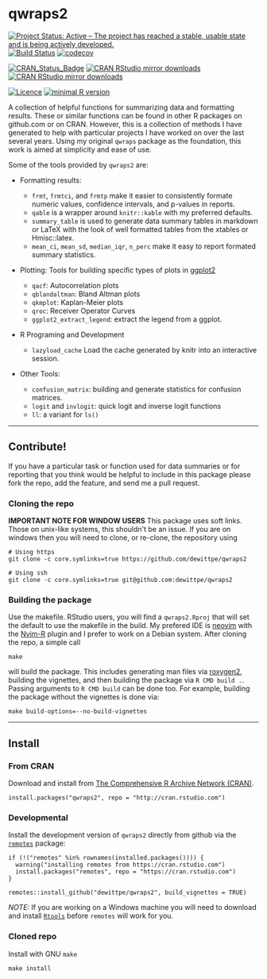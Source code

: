 # qwraps2

[![Project Status: Active – The project has reached a stable, usable state and is being actively developed.](http://www.repostatus.org/badges/latest/active.svg)](http://www.repostatus.org/#active)
[![Build Status](https://travis-ci.com/dewittpe/qwraps2.svg?branch=master)](https://travis-ci.com/dewittpe/qwraps2)
[![codecov](https://codecov.io/gh/dewittpe/qwraps2/branch/master/graph/badge.svg)](https://codecov.io/gh/dewittpe/qwraps2)

[![CRAN_Status_Badge](http://www.r-pkg.org/badges/version/qwraps2)](https://cran.r-project.org/package=qwraps2)
[![CRAN RStudio mirror downloads](http://cranlogs.r-pkg.org/badges/qwraps2)](http://www.r-pkg.org/pkg/qwraps2)
[![CRAN RStudio mirror downloads](http://cranlogs.r-pkg.org/badges/grand-total/qwraps2)](http://www.r-pkg.org/pkg/qwraps2)

[![Licence](https://img.shields.io/badge/licence-GPL--2-blue.svg)](https://www.gnu.org/licenses/old-licenses/gpl-2.0.html)
[![minimal R version](https://img.shields.io/badge/R%3E%3D-3.0.2-6666ff.svg)](https://cran.r-project.org/)

A collection of helpful functions for summarizing data and formatting results.
These or similar functions can be found in other R packages on github.com or
on CRAN.  However, this is a collection of methods I have generated to help with
particular projects I have worked on over the last several years.  Using my
original `qwraps` package as the foundation, this work is aimed at simplicity
and ease of use.

Some of the tools provided by `qwraps2` are:

* Formatting results:
  * `frmt`, `frmtci`, and `frmtp` make it easier to consistently formate numeric
    values, confidence intervals, and p-values in reports.
  * `qable` is a wrapper around `knitr::kable` with my preferred defaults.
  * `summary_table` is used to generate data summary tables in markdown or LaTeX
    with the look of well formatted tables from the xtables or Hmisc::latex.
  * `mean_ci`, `mean_sd`, `median_iqr`, `n_perc` make it easy to report formated
    summary statistics.

* Plotting:
  Tools for building specific types of plots in
  [ggplot2](https://cran.r-project.org/package=ggplot2)
  * `qacf`: Autocorrelation plots
  * `qblandaltman`: Bland Altman plots
  * `qkmplot`: Kaplan-Meier plots
  * `qroc`: Receiver Operator Curves
  * `ggplot2_extract_legend`: extract the legend from a ggplot.

* R Programing and Development
  * `lazyload_cache` Load the cache generated by knitr into an interactive
    session.

* Other Tools:
  * `confusion_matrix`: building and generate statistics for confusion matrices.
  * `logit` and `invlogit`: quick logit and inverse logit functions
  * `ll`: a variant for `ls()`

----

## Contribute!
If you have a particular task or function used for data summaries or for
reporting that you think would be helpful to include in this package please fork
the repo, add the feature, and send me a pull request.

### Cloning the repo

**IMPORTANT NOTE FOR WINDOW USERS**
This package uses soft links.  Those on unix-like systems, this shouldn't be an
issue.  If you are on windows then you will need to clone, or re-clone, the
repository using

    # Using https
    git clone -c core.symlinks=true https://github.com/dewittpe/qwraps2

    # Using ssh
    git clone -c core.symlinks=true git@github.com:dewittpe/qwraps2

### Building the package
Use the makefile.  RStudio users, you will find a `qwraps2.Rproj` that will set
the default to use the makefile in the build.  My prefered IDE is
[neovim](https://neovim.io) with the
[Nvim-R](https://github.com/jalvesaq/Nvim-R) plugin and I prefer to work on a
Debian system.  After cloning the repo, a simple call

    make

will build the package.  This includes generating man files via
[roxygen2](https://cran.r-project.org/package=roxygen2), building the vignettes,
and then building the package via `R CMD build .`.
Passing arguments to `R CMD build` can be done too.
For example, building the package without the vignettes is done via:

    make build-options=--no-build-vignettes

---

## Install

### From CRAN
Download and install from
[The Comprehensive R Archive Network (CRAN)](https://cran.r-project.org/).

    install.packages("qwraps2", repo = "http://cran.rstudio.com")

### Developmental
Install the development version of `qwraps2` directly from github via the
[`remotes`](https://github.com/hadley/remotes/) package:

    if (!("remotes" %in% rownames(installed.packages()))) {
      warning("installing remotes from https://cran.rstudio.com")
      install.packages("remotes", repo = "https://cran.rstudio.com")
    }

    remotes::install_github("dewittpe/qwraps2", build_vignettes = TRUE)

*NOTE:* If you are working on a Windows machine you will need to download and
install [`Rtools`](https://cran.r-project.org/bin/windows/Rtools/) before
`remotes` will work for you.

### Cloned repo
Install with GNU `make`

    make install

